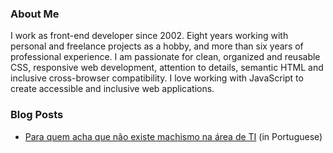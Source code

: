 ### About Me

I work as front-end developer since 2002. Eight years working with personal and freelance projects as a hobby, and more 
than six years of professional experience. I am passionate for clean, organized and reusable CSS, responsive web development, attention to details, semantic HTML and inclusive cross-browser compatibility. I love working with JavaScript to create accessible and inclusive web applications.

### Blog Posts

* [Para quem acha que não existe machismo na área de TI](https://medium.com/@alinebastos/para-quem-acha-que-n%C3%A3o-existe-machismo-na-%C3%A1rea-de-ti-2fa748bee7e2#.qhreetaw4) (in Portuguese)
